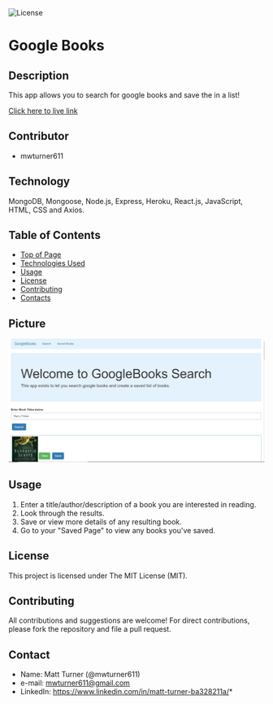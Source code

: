 <img alt="License" src="https://img.shields.io/badge/-MIT License-blue">

# Google Books
## Description
This app allows you to search for google books and save the in a list!

[Click here to live link](https://google-books-8675309.herokuapp.com/)

## Contributor
* mwturner611

## Technology
MongoDB, Mongoose, Node.js, Express, Heroku, React.js, JavaScript, HTML, CSS and Axios.

## Table of Contents
* [Top of Page](#description)
* [Technologies Used](#technology)
* [Usage](#usage)
* [License](#license)
* [Contributing](#contributing)
* [Contacts](#contact)

## Picture
<img src="client/src/images/googleBooks.JPG">

## Usage
1. Enter a title/author/description of a book you are interested in reading.
2. Look through the results.
3. Save or view more details of any resulting book.
4. Go to your "Saved Page" to view any books you've saved.

## License
This project is licensed under The MIT License (MIT).

## Contributing
All contributions and suggestions are welcome! For direct contributions, please fork the repository and file a pull request.

## Contact
* Name: Matt Turner (@mwturner611)
* e-mail: mwturner611@gmail.com
* LinkedIn: https://www.linkedin.com/in/matt-turner-ba328211a/*